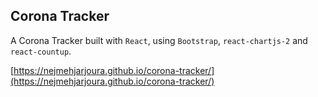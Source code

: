 ## Corona Tracker

A Corona Tracker built with `React`, using `Bootstrap`, `react-chartjs-2` and `react-countup`.

[https://nejmehjarjoura.github.io/corona-tracker/](https://nejmehjarjoura.github.io/corona-tracker/)
